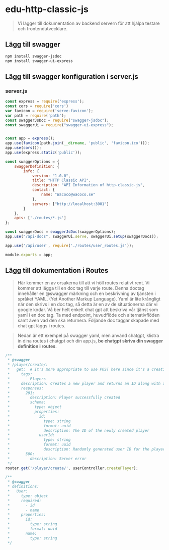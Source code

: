 # edu-http-classic-js

> Vi lägger till dokumentation av backend servern för att hjälpa testare och frontendutvecklare.

## Lägg till swagger

```bash
npm install swagger-jsdoc
npm install swagger-ui-express
```

## Lägg till swagger konfiguration i server.js

### server.js

```js
const express = require('express');
const cors = require('cors')
var favicon = require('serve-favicon');
var path = require('path');
const swaggerJsDoc = require("swagger-jsdoc");
const swaggerUi = require("swagger-ui-express");


const app = express();
app.use(favicon(path.join(__dirname, 'public', 'favicon.ico')));
app.use(cors());
app.use(express.static('public'));

const swaggerOptions = {
    swaggerDefinition: {
        info: {
            version: "1.0.0",
            title: "HTTP Classic API",
            description: "API Information of http-classic-js",
            contact: {
                name: "Wacoco@wacoco.se"
            },
            servers: ["http://localhost:3001"]
        }
    },
    apis: ['./routes/*.js']
};

const swaggerDocs = swaggerJsDoc(swaggerOptions);
app.use("/api-docs", swaggerUi.serve, swaggerUi.setup(swaggerDocs));

app.use('/api/user', require('./routes/user_routes.js'));

module.exports = app;
```

## Lägg till dokumentation i Routes

> Här kommer en av orsakerna till att vi höll routes relativt rent. Vi kommer att lägga till en doc tag till varje route. Denna doctag innehåller en @swagger märkning och
> en beskrivning av tjänsten i språket YAML. (Yet Another Markup Language). Yaml är lite krångligt när den skrivs i en doc tag, så detta är en av de situationerna där vi
> google kodar. Vå ber helt enkelt chat gpt att beskriva vår tjänst som yaml i en doc tag. Ta med endpoint, huvudflöde och alternativflöden samt även vad den ska returnera.
> Följande doc taggar skapade med chat gpt läggs i routes.

> Nedan är ett exempel på swagger yaml, men använd chatgpt, klistra in dina routes i chatgpt och din app.js, **be chatgpt skriva din swagger definition i routes**.

```js
/**
 * @swagger
 * /player/create/:
 *   get:  # It's more appropriate to use POST here since it's a creation operation.
 *     tags:
 *       - Players
 *     description: Creates a new player and returns an ID along with a random user ID
 *     responses:
 *       201:
 *         description: Player successfully created
 *         schema:
 *           type: object
 *           properties:
 *             id:
 *               type: string
 *               format: uuid
 *               description: The ID of the newly created player
 *             userId:
 *               type: string
 *               format: uuid
 *               description: Randomly generated user ID for the player
 *       500:
 *         description: Server error
 */
router.get('/player/create/', userController.createPlayer);

/**
 * @swagger
 * definitions:
 *   User:
 *     type: object
 *     required:
 *       - id
 *       - name
 *     properties:
 *       id:
 *         type: string
 *         format: uuid
 *       name:
 *         type: string
 */
```
